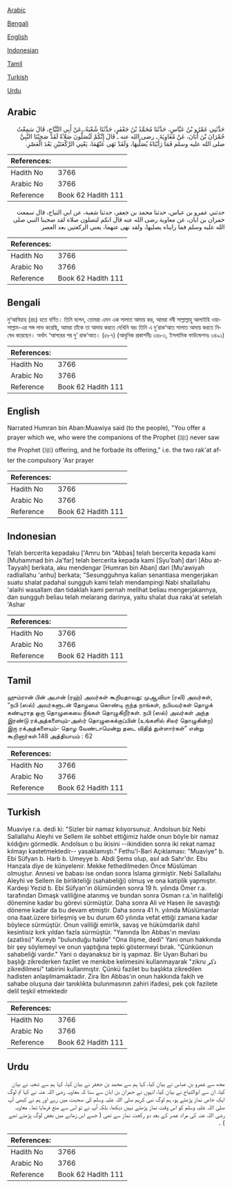[Arabic](#arabic)

[Bengali](#bengali)

[English](#english)

[Indonesian](#indonesian)

[Tamil](#tamil)

[Turkish](#turkish)

[Urdu](#urdu)

## Arabic


<div dir="rtl" lang="ar" style={{fontSize:'larger',backgroundColor:'#f8f9fa',padding:20}}>
حَدَّثَنِي عَمْرُو بْنُ عَبَّاسٍ، حَدَّثَنَا مُحَمَّدُ بْنُ جَعْفَرٍ، حَدَّثَنَا شُعْبَةُ، عَنْ أَبِي التَّيَّاحِ، قَالَ سَمِعْتُ حُمْرَانَ بْنَ أَبَانَ، عَنْ مُعَاوِيَةَ ـ رضى الله عنه ـ قَالَ إِنَّكُمْ لَتُصَلُّونَ صَلاَةً لَقَدْ صَحِبْنَا النَّبِيَّ صلى الله عليه وسلم فَمَا رَأَيْنَاهُ يُصَلِّيهَا، وَلَقَدْ نَهَى عَنْهُمَا، يَعْنِي الرَّكْعَتَيْنِ بَعْدَ الْعَصْرِ‏.‏
</div>
<div style={{backgroundColor:'#f8f9fa',padding:20, marginBottom: 10}}><table> <thead> <tr> <th>References:</th> <th></th> </tr> </thead> <tbody><tr><td>Hadith No</td><td>3766</td></tr><tr><td>Arabic No</td><td>3766</td></tr><tr><td>Reference</td><td>Book 62 Hadith 111</td></tr></tbody></table></div>


<div dir="rtl" lang="ar" style={{fontSize:'larger',backgroundColor:'#f8f9fa',padding:20}}>
حدثني عمرو بن عباس، حدثنا محمد بن جعفر، حدثنا شعبة، عن ابي التياح، قال سمعت حمران بن ابان، عن معاوية رضى الله عنه قال انكم لتصلون صلاة لقد صحبنا النبي صلى الله عليه وسلم فما رايناه يصليها، ولقد نهى عنهما، يعني الركعتين بعد العصر
</div>
<div style={{backgroundColor:'#f8f9fa',padding:20, marginBottom: 10}}><table> <thead> <tr> <th>References:</th> <th></th> </tr> </thead> <tbody><tr><td>Hadith No</td><td>3766</td></tr><tr><td>Arabic No</td><td>3766</td></tr><tr><td>Reference</td><td>Book 62 Hadith 111</td></tr></tbody></table></div>

## Bengali


<div dir="ltr" lang="bn" style={{fontSize:'larger',backgroundColor:'#f8f9fa',padding:20}}>
মু‘আবিয়াহ (রাঃ) হতে বর্ণিত। তিনি বলেন, তোমরা এমন এক সালাত আদায় কর, আমরা নবী সাল্লাল্লাহু আলাইহি ওয়াসাল্লাম-এর সঙ্গ লাভ করেছি, আমরা তাঁকে তা আদায় করতে দেখিনি বরং তিনি এ দু’রাক‘আত সালাত আদায় করতে নিষেধ করেছেন। অর্থাৎ ‘আসরের পর দু’ রাক‘আত। (৫৮৭) (আধুনিক প্রকাশনীঃ ৩৪৮৩, ইসলামিক ফাউন্ডেশনঃ ৩৪৯১)
</div>
<div style={{backgroundColor:'#f8f9fa',padding:20, marginBottom: 10}}><table> <thead> <tr> <th>References:</th> <th></th> </tr> </thead> <tbody><tr><td>Hadith No</td><td>3766</td></tr><tr><td>Arabic No</td><td>3766</td></tr><tr><td>Reference</td><td>Book 62 Hadith 111</td></tr></tbody></table></div>

## English


<div dir="ltr" lang="en" style={{fontSize:'larger',backgroundColor:'#f8f9fa',padding:20}}>
Narrated Humran bin Aban:Muawiya said (to the people), "You offer a prayer which we, who were the companions of the Prophet (ﷺ) never saw the Prophet (ﷺ) offering, and he forbade its offering," i.e. the two rak'at after the compulsory 'Asr prayer
</div>
<div style={{backgroundColor:'#f8f9fa',padding:20, marginBottom: 10}}><table> <thead> <tr> <th>References:</th> <th></th> </tr> </thead> <tbody><tr><td>Hadith No</td><td>3766</td></tr><tr><td>Arabic No</td><td>3766</td></tr><tr><td>Reference</td><td>Book 62 Hadith 111</td></tr></tbody></table></div>

## Indonesian


<div dir="ltr" lang="id" style={{fontSize:'larger',backgroundColor:'#f8f9fa',padding:20}}>
Telah bercerita kepadaku ['Amru bin "Abbas] telah bercerita kepada kami [Muhammad bin Ja'far] telah bercerita kepada kami [Syu'bah] dari [Abu at-Tayyah] berkata, aku mendengar [Humran bin Aban] dari [Mu'awiyah radliallahu 'anhu] berkata; "Sesungguhnya kalian senantiasa mengerjakan suatu shalat padahal sungguh kami telah mendampingi Nabi shallallahu 'alaihi wasallam dan tidaklah kami pernah melihat beliau mengerjakannya, dan sungguh beliau telah melarang darinya, yaitu shalat dua raka'at setelah 'Ashar
</div>
<div style={{backgroundColor:'#f8f9fa',padding:20, marginBottom: 10}}><table> <thead> <tr> <th>References:</th> <th></th> </tr> </thead> <tbody><tr><td>Hadith No</td><td>3766</td></tr><tr><td>Arabic No</td><td>3766</td></tr><tr><td>Reference</td><td>Book 62 Hadith 111</td></tr></tbody></table></div>

## Tamil


<div dir="ltr" lang="ta" style={{fontSize:'larger',backgroundColor:'#f8f9fa',padding:20}}>
ஹும்ரான் பின் அபான் (ரஹ்) அவர்கள் கூறியதாவது: முஆவியா (ரலி) அவர்கள், “நபி (ஸல்) அவர்களுடன் தோழமை கொண்டி ருந்த நாங்கள், நபியவர்கள் தொழக் கண்டிராத ஒரு தொழுகையை நீங்கள் தொழுகிறீர்கள். நபி (ஸல்) அவர்கள் அந்த இரண்டு ரக்அத்களையும்-அஸ்ர் தொழுகைக்குப்பின் (உங்களில் சிலர் தொழுகின்ற) இரு ரக்அத்களையும்- தொழ வேண்டாமென்று தடை விதித் துள்ளார்கள்” என்று கூறினார்கள்.148 அத்தியாயம் : 62
</div>
<div style={{backgroundColor:'#f8f9fa',padding:20, marginBottom: 10}}><table> <thead> <tr> <th>References:</th> <th></th> </tr> </thead> <tbody><tr><td>Hadith No</td><td>3766</td></tr><tr><td>Arabic No</td><td>3766</td></tr><tr><td>Reference</td><td>Book 62 Hadith 111</td></tr></tbody></table></div>

## Turkish


<div dir="ltr" lang="tr" style={{fontSize:'larger',backgroundColor:'#f8f9fa',padding:20}}>
Muaviye r.a. dedi ki: "Sizler bir namaz kılıyorsunuz. Andolsun biz Nebi Sallallahu Aleyhi ve Sellem ile sohbet ettiğimiz halde onun böyle bir namaz kıldığını görmedik. Andolsun o bu ikisini --ikindiden sonra iki rekat namaz kılmayı kastetmektedir-- yasaklamıştı." Fethu'l-Bari Açıklaması: "Muaviye" b. Ebi Süfyan b. Harb b. Umeyye b. Abdi Şems olup, asıl adı Sahr'dır. Ebu Hanzala diye de künyelenir. Mekke fethedilmeden Önce Müslüman olmuştur. Annesi ve babası ise ondan sonra İslama girmiştir. Nebi Sallallahu Aleyhi ve Sellem ile birlikteliği (sahabeliği) olmuş ve ona katiplik yapmıştır. Kardeşi Yezid b. Ebi Süfyan'ın ölümünden sonra 19 h. yılında Ömer r.a. tarafından Dımaşk valiliğine atanmış ve bundan sonra Osman r.a.'ın halifeliği dönemine kadar bu görevi sürmüştür. Daha sonra Ali ve Hasen ile savaştığı döneme kadar da bu devam etmiştir. Daha sonra 41 h. yılında Müslümanlar ona itaat.üzere birleşmiş ve bu durum 60 yılında vefat ettiği zamana kadar böylece sürmüştür. Onun valiliği emirlik, savaş ve hükümdarlık dahil kesintisiz kırk yıldan fazla sürmüştür. "Yanında İbn Abbas'ın mevlası (azatlısı)" Kureyb "bulunduğu halde" "Ona ilişme, dedi" Yani onun hakkında bir şey söylemeyi ve onun yaptığına tepki göstermeyi bırak. "Çünküonun sahabeliği vardır." Yani o dayanaksız bir iş yapmaz. Bir Uyarı Buhari bu başlığı zikrederken fazilet ve menkıbe kelimesini kullanmayarak "zikru ذكر zikredilmesi" tabirini kullanmıştır. Çünkü fazilet bu başlıkta zikredilen hadisten anlaşılmamaktadır. Zira İbn Abbas'ın onun hakkında fakih ve sahabe oluşuna dair tanıklıkta bulunmasının zahiri ifadesi, pek çok fazilete delil teşkil etmektedir
</div>
<div style={{backgroundColor:'#f8f9fa',padding:20, marginBottom: 10}}><table> <thead> <tr> <th>References:</th> <th></th> </tr> </thead> <tbody><tr><td>Hadith No</td><td>3766</td></tr><tr><td>Arabic No</td><td>3766</td></tr><tr><td>Reference</td><td>Book 62 Hadith 111</td></tr></tbody></table></div>

## Urdu


<div dir="rtl" lang="ur" style={{fontSize:'larger',backgroundColor:'#f8f9fa',padding:20}}>
مجھ سے عمرو بن عباس نے بیان کیا، کہا ہم سے محمد بن جعفر نے بیان کیا، کہا ہم سے شعبہ نے بیان کیا، ان سے ابوالتیاح نے بیان کیا، انہوں نے حمران بن ابان سے سنا کہ معاویہ رضی اللہ عنہ نے کہا تم لوگ ایک خاص نماز پڑھتے ہو، ہم لوگ نبی کریم صلی اللہ علیہ وسلم کی صحبت میں رہے اور ہم نے کبھی آپ صلی اللہ علیہ وسلم کو اس وقت نماز پڑھتے نہیں دیکھا، بلکہ آپ نے تو اس سے منع فرمایا تھا۔ معاویہ رضی اللہ عنہ کی مراد عصر کے بعد دو رکعت نماز سے تھی ( جسے اس زمانے میں بعض لوگ پڑھتے تھے ) ۔
</div>
<div style={{backgroundColor:'#f8f9fa',padding:20, marginBottom: 10}}><table> <thead> <tr> <th>References:</th> <th></th> </tr> </thead> <tbody><tr><td>Hadith No</td><td>3766</td></tr><tr><td>Arabic No</td><td>3766</td></tr><tr><td>Reference</td><td>Book 62 Hadith 111</td></tr></tbody></table></div>